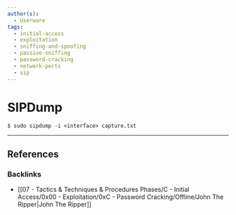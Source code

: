 ```yaml
---
author(s):
  - Userware
tags:
  - initial-access
  - exploitation
  - sniffing-and-spoofing
  - passive-sniffing
  - password-cracking
  - network-ports
  - sip
---
```

# SIPDump

```
$ sudo sipdump -i <interface> capture.txt
```

---
## References

### Backlinks

- [[07 - Tactics & Techniques & Procedures Phases/C - Initial Access/0x00 - Exploitation/0xC - Password Cracking/Offline/John The Ripper|John The Ripper]]